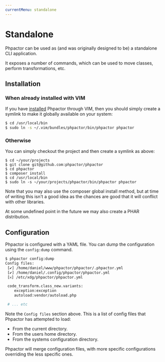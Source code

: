 ```yaml
---
currentMenu: standalone
---
```

Standalone
==========

Phpactor can be used as (and was originally designed to be) a standalone CLI application.

It exposes a number of commands, which can be used to move classes, perform
transformations, etc.

Installation
------------

### When already installed with VIM

If you have [installed](vim-plugin.md) Phpactor through VIM, then you should simply create a symlink
to make it globally available on your system:

```bash
$ cd /usr/local/bin
$ sudo ln -s ~/.vim/bundles/phpactor/bin/phpactor phpactor
```

### Otherwise

You can simply checkout the project and then create a symlink as above:

```
$ cd ~/your/projects
$ git clone git@github.com:phpactor/phpactor
$ cd phpactor
$ composer install
$ cd /usr/local/bin
$ sudo ln -s ~/your/projects/phpactor/bin/phpactor phpactor
```

Note that you may also use the composer global install method, but at time of
writing this isn't a good idea as the chances are good that it will conflict
with other libraries.

At some undefined point in the future we may also create a PHAR distribution.


Configuration
-------------

Phpactor is configured with a YAML file. You can dump the configuration using the `config:dump` command.

```bash
$ phpactor config:dump
Config files:               
 [✔] /home/daniel/www/phpactor/phpactor/.phpactor.yml
 [✔] /home/daniel/.config/phpactor/phpactor.yml
 [𐄂] /etc/xdg/phpactor/phpactor.yml                                   

 code_transform.class_new.variants:
	exception:exception    
	autoload:vendor/autoload.php

 # ... etc
```

Note the `Config files` section above. This is a list of config files that
Phpactor has attempted to load:

- From the current directory.
- From the users home directory.
- From the systems configuration directory.

Phpactor will merge configuration files, with more specific configurations
overriding the less specific ones.
